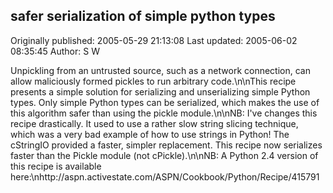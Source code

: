 ## safer serialization of simple python types 
Originally published: 2005-05-29 21:13:08 
Last updated: 2005-06-02 08:35:45 
Author: S W 
 
Unpickling from an untrusted source, such as a network connection, can allow maliciously formed pickles to run arbitrary code.\n\nThis recipe presents a simple solution for serializing and unserializing simple Python types. Only simple Python types can be serialized, which makes the use of this algorithm safer than using the pickle module.\n\nNB: I've changes this recipe drastically. It used to use a rather slow string slicing technique, which was a very bad example of how to use strings in Python! The cStringIO provided a faster, simpler replacement. This recipe now serializes faster than the Pickle module (not cPickle).\n\nNB: A Python 2.4 version of this recipe is available here:\nhttp://aspn.activestate.com/ASPN/Cookbook/Python/Recipe/415791